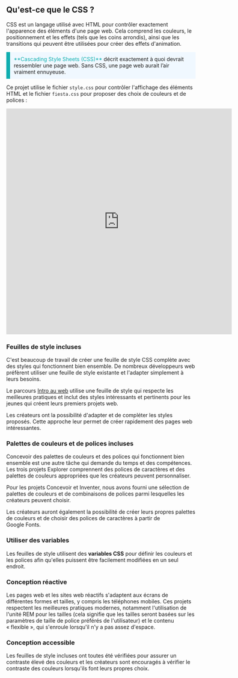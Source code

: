## Qu'est-ce que le CSS ?

CSS est un langage utilisé avec HTML pour contrôler exactement l'apparence des éléments d'une page web. Cela comprend les couleurs, le positionnement et les effets (tels que les coins arrondis), ainsi que les transitions qui peuvent être utilisées pour créer des effets d'animation.

<p style="border-left: solid; border-width:10px; border-color: #0faeb0; background-color: aliceblue; padding: 10px;">
<span style="color: #0faeb0">**Cascading Style Sheets (CSS)**</span> décrit exactement à quoi devrait ressembler une page web. Sans CSS, une page web aurait l’air vraiment ennuyeuse. 
</p>

Ce projet utilise le fichier `style.css` pour contrôler l'affichage des éléments HTML et le fichier `fiesta.css` pour proposer des choix de couleurs et de polices :

<iframe src="https://editor.raspberrypi.org/en/embed/viewer/gswd-example-2" width="600" height="600" frameborder="0" marginwidth="0" marginheight="0" allowfullscreen> </iframe>

### Feuilles de style incluses
C'est beaucoup de travail de créer une feuille de style CSS complète avec des styles qui fonctionnent bien ensemble. De nombreux développeurs web préfèrent utiliser une feuille de style existante et l'adapter simplement à leurs besoins.

Le parcours [Intro au web](https://projects.raspberrypi.org/fr-FR/pathways/web-intro) utilise une feuille de style qui respecte les meilleures pratiques et inclut des styles intéressants et pertinents pour les jeunes qui créent leurs premiers projets web.

Les créateurs ont la possibilité d'adapter et de compléter les styles proposés. Cette approche leur permet de créer rapidement des pages web intéressantes.

### Palettes de couleurs et de polices incluses
Concevoir des palettes de couleurs et des polices qui fonctionnent bien ensemble est une autre tâche qui demande du temps et des compétences. Les trois projets Explorer comprennent des polices de caractères et des palettes de couleurs appropriées que les créateurs peuvent personnaliser.

Pour les projets Concevoir et Inventer, nous avons fourni une sélection de palettes de couleurs et de combinaisons de polices parmi lesquelles les créateurs peuvent choisir.

Les créateurs auront également la possibilité de créer leurs propres palettes de couleurs et de choisir des polices de caractères à partir de Google Fonts.

### Utiliser des variables
Les feuilles de style utilisent des **variables CSS** pour définir les couleurs et les polices afin qu'elles puissent être facilement modifiées en un seul endroit.

### Conception réactive
Les pages web et les sites web réactifs s'adaptent aux écrans de différentes formes et tailles, y compris les téléphones mobiles. Ces projets respectent les meilleures pratiques modernes, notamment l'utilisation de l'unité REM pour les tailles (cela signifie que les tailles seront basées sur les paramètres de taille de police préférés de l'utilisateur) et le contenu « flexible », qui s'enroule lorsqu'il n'y a pas assez d'espace.

### Conception accessible
Les feuilles de style incluses ont toutes été vérifiées pour assurer un contraste élevé des couleurs et les créateurs sont encouragés à vérifier le contraste des couleurs lorsqu'ils font leurs propres choix.
